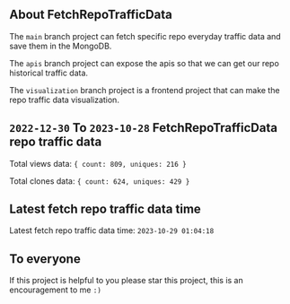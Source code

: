## About FetchRepoTrafficData

The `main` branch project can fetch specific repo everyday traffic data and save them in the MongoDB.

The `apis` branch project can expose the apis so that we can get our repo historical traffic data.

The `visualization` branch project is a frontend project that can make the repo traffic data visualization.

## `2022-12-30` To `2023-10-28` FetchRepoTrafficData repo traffic data

Total views data: `{ count: 809, uniques: 216 }`

Total clones data: `{ count: 624, uniques: 429 }`

## Latest fetch repo traffic data time

Latest fetch repo traffic data time: `2023-10-29 01:04:18`

## To everyone

If this project is helpful to you please star this project, this is an encouragement to me `:)`



